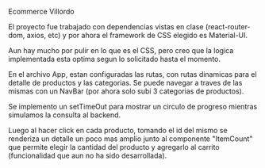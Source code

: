 Ecommerce Villordo

El proyecto fue trabajado con dependencias vistas en clase (react-router-dom, axios, etc) y por ahora el framework de
CSS elegido es Material-UI.

Aun hay mucho por pulir en lo que es el CSS, pero creo que la logica implementada esta optima segun lo solicitado hasta el momento.

En el archivo App, estan configuradas las rutas, con rutas dinamicas para el detalle de productos y las categorias. Se puede navegar a traves de las mismas con un NavBar (por ahora solo subi 3 categorias de productos).

Se implemento un setTimeOut para mostrar un circulo de progreso mientras simulamos la consulta al backend.

Luego al hacer click en cada producto, tomando el id del mismo se renderiza un detalle un poco mas amplio junto al componente "ItemCount" que permite elegir la cantidad del producto y agregarlo al carrito (funcionalidad que aun no ha sido desarrollada).
